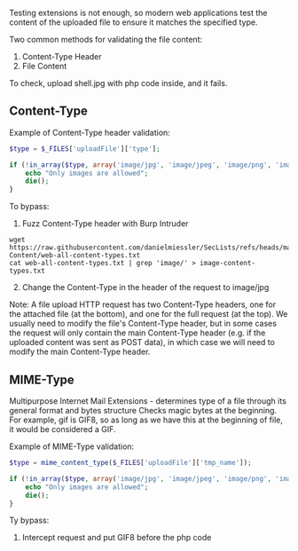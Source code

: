 Testing extensions is not enough, so modern web applications test the content of the uploaded file to ensure it matches the specified type.

Two common methods for validating the file content:
1. Content-Type Header
2. File Content

To check, upload shell.jpg with php code inside, and it fails.

## Content-Type
Example of Content-Type header validation:
```php
$type = $_FILES['uploadFile']['type'];

if (!in_array($type, array('image/jpg', 'image/jpeg', 'image/png', 'image/gif'))) {
    echo "Only images are allowed";
    die();
}
```

To bypass:
1. Fuzz Content-Type header with Burp Intruder
```shell-session
wget https://raw.githubusercontent.com/danielmiessler/SecLists/refs/heads/master/Discovery/Web-Content/web-all-content-types.txt
cat web-all-content-types.txt | grep 'image/' > image-content-types.txt
```
2. Change the Content-Type in the header of the request to image/jpg

Note: A file upload HTTP request has two Content-Type headers, one for the attached file (at the bottom), and one for the full request (at the top). We usually need to modify the file's Content-Type header, but in some cases the request will only contain the main Content-Type header (e.g. if the uploaded content was sent as POST data), in which case we will need to modify the main Content-Type header.

## MIME-Type
Multipurpose Internet Mail Extensions - determines type of a file through its general format and bytes structure
Checks magic bytes at the beginning. For example, gif is GIF8, so as long as we have this at the beginning of file, it would be considered a GIF.

Example of MIME-Type validation:
```php
$type = mime_content_type($_FILES['uploadFile']['tmp_name']);

if (!in_array($type, array('image/jpg', 'image/jpeg', 'image/png', 'image/gif'))) {
    echo "Only images are allowed";
    die();
}
```

Ty bypass:
1. Intercept request and put GIF8 before the php code
